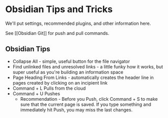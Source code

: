 # Obsidian Tips and Tricks

We'll put settings, recommended plugins, and other information here.

See [[Obsidian Git]] for push and pull commands. 

## Obsidian Tips

- Collapse All - simple, useful button for the file navigator
- Find unlinked files and unresolved links - a little funky how it works, but super useful as you're building an information space
- Page Heading From Links - automatically creates the header line in pages created by clicking on an incipient link
- Command + L Pulls from the cloud
- Command + U Pushes
	- Recommendation - Before you Push, click Command + S to make sure that the current page is saved. If you type something and immediately hit Push, you may miss the last changes. 

